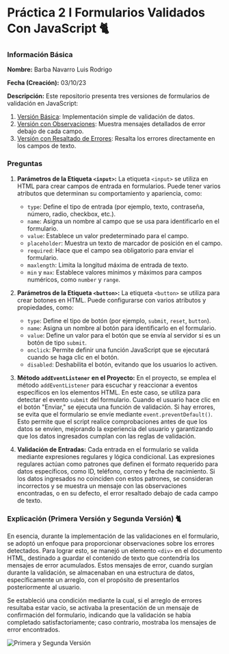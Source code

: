 # Práctica 2 I Formularios Validados Con JavaScript 🐈

### Información Básica

**Nombre:** Barba Navarro Luis Rodrigo

**Fecha (Creación):** 03/10/23

**Descripción:** Este repositorio presenta tres versiones de formularios de validación en JavaScript:

1. [Versión Básica](https://luisrodrigobarbanavarro.github.io/form-validation/form-validation/index-1.html): Implementación simple de validación de datos.
2. [Versión con Observaciones](https://luisrodrigobarbanavarro.github.io/form-validation/form-validation/index-2.html): Muestra mensajes detallados de error debajo de cada campo.
3. [Versión con Resaltado de Errores](https://luisrodrigobarbanavarro.github.io/form-validation/form-validation/index-3.html): Resalta los errores directamente en los campos de texto.

### Preguntas
1. **Parámetros de la Etiqueta `<input>`:**
   La etiqueta `<input>` se utiliza en HTML para crear campos de entrada en formularios. Puede tener varios atributos que determinan su comportamiento y apariencia, como:
   - `type`: Define el tipo de entrada (por ejemplo, texto, contraseña, número, radio, checkbox, etc.).
   - `name`: Asigna un nombre al campo que se usa para identificarlo en el formulario.
   - `value`: Establece un valor predeterminado para el campo.
   - `placeholder`: Muestra un texto de marcador de posición en el campo.
   - `required`: Hace que el campo sea obligatorio para enviar el formulario.
   - `maxlength`: Limita la longitud máxima de entrada de texto.
   - `min` y `max`: Establece valores mínimos y máximos para campos numéricos, como `number` y `range`.

2. **Parámetros de la Etiqueta `<button>`:**
   La etiqueta `<button>` se utiliza para crear botones en HTML. Puede configurarse con varios atributos y propiedades, como:
   - `type`: Define el tipo de botón (por ejemplo, `submit`, `reset`, `button`).
   - `name`: Asigna un nombre al botón para identificarlo en el formulario.
   - `value`: Define un valor para el botón que se envía al servidor si es un botón de tipo `submit`.
   - `onclick`: Permite definir una función JavaScript que se ejecutará cuando se haga clic en el botón.
   - `disabled`: Deshabilita el botón, evitando que los usuarios lo activen.

3. **Método `addEventListener` en el Proyecto:**
   En el proyecto, se emplea el método `addEventListener` para escuchar y reaccionar a eventos específicos en los elementos HTML. En este caso, se utiliza para detectar el evento `submit` del formulario. Cuando el usuario hace clic en el botón "Enviar," se ejecuta una función de validación. Si hay errores, se evita que el formulario se envíe mediante `event.preventDefault()`. Esto permite que el script realice comprobaciones antes de que los datos se envíen, mejorando la experiencia del usuario y garantizando que los datos ingresados cumplan con las reglas de validación.

4. **Validación de Entradas:**
   Cada entrada en el formulario se valida mediante expresiones regulares y lógica condicional. Las expresiones regulares actúan como patrones que definen el formato requerido para datos específicos, como ID, teléfono, correo y fecha de nacimiento. Si los datos ingresados no coinciden con estos patrones, se consideran incorrectos y se muestra un mensaje con las observaciones encontradas, o en su defecto, el error resaltado debajo de cada campo de texto.

### Explicación (Primera Versión y Segunda Versión) 🐈
En esencia, durante la implementación de las validaciones en el formulario, se adoptó un enfoque para proporcionar observaciones sobre los errores detectados. Para lograr esto, se manejó un elemento `<div>` en el documento HTML, destinado a guardar el contenido de texto que contendría los mensajes de error acumulados. Estos mensajes de error, cuando surgían durante la validación, se almacenaban en una estructura de datos, específicamente un arreglo, con el propósito de presentarlos posteriormente al usuario.

Se estableció una condición mediante la cual, si el arreglo de errores resultaba estar vacío, se activaba la presentación de un mensaje de confirmación del formulario, indicando que la validación se había completado satisfactoriamente; caso contrario, mostraba los mensajes de error encontrados.

![Primera y Segunda Versión](https://i.imgur.com/wY7lYMq.png)
